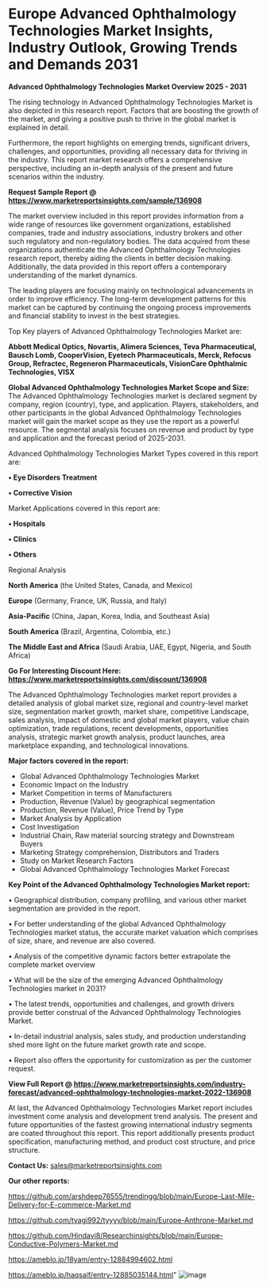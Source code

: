 # Europe Advanced Ophthalmology Technologies Market Insights, Industry Outlook, Growing Trends and Demands 2031

<Strong> Advanced Ophthalmology Technologies Market Overview 2025 - 2031</strong>

The rising technology in Advanced Ophthalmology Technologies Market is also depicted in this research report. Factors that are boosting the growth of the market, and giving a positive push to thrive in the global market is explained in detail.

Furthermore, the report highlights on emerging trends, significant drivers, challenges, and opportunities, providing all necessary data for thriving in the industry. This report market research offers a comprehensive perspective, including an in-depth analysis of the present and future scenarios within the industry.

<strong>Request Sample Report @ <a href=https://www.marketreportsinsights.com/sample/136908>https://www.marketreportsinsights.com/sample/136908</a></strong>

The market overview included in this report provides information from a wide range of resources like government organizations, established companies, trade and industry associations, industry brokers and other such regulatory and non-regulatory bodies. The data acquired from these organizations authenticate the Advanced Ophthalmology Technologies research report, thereby aiding the clients in better decision making. Additionally, the data provided in this report offers a contemporary understanding of the market dynamics.

The leading players are focusing mainly on technological advancements in order to improve efficiency. The long-term development patterns for this market can be captured by continuing the ongoing process improvements and financial stability to invest in the best strategies.

Top Key players of Advanced Ophthalmology Technologies Market are:

<strong>Abbott Medical Optics, Novartis, Alimera Sciences, Teva Pharmaceutical, Bausch  Lomb, CooperVision, Eyetech Pharmaceuticals, Merck, Refocus Group, Refractec, Regeneron Pharmaceuticals, VisionCare Ophthalmic Technologies, VISX</strong>

<strong><b>Global Advanced Ophthalmology Technologies Market Scope and Size:</b></strong>
The Advanced Ophthalmology Technologies market is declared segment by company, region (country), type, and application. Players, stakeholders, and other participants in the global Advanced Ophthalmology Technologies market will gain the market scope as they use the report as a powerful resource. The segmental analysis focuses on revenue and product by type and application and the forecast period of 2025-2031.

Advanced Ophthalmology Technologies Market Types covered in this report are:

<strong>• Eye Disorders Treatment

• Corrective Vision</strong>

Market Applications covered in this report are:

<strong>• Hospitals

• Clinics

• Others</strong> 

Regional Analysis

<strong>North America</strong> (the United States, Canada, and Mexico)

<strong>Europe</strong> (Germany, France, UK, Russia, and Italy)

<strong>Asia-Pacific</strong> (China, Japan, Korea, India, and Southeast Asia)

<strong>South America</strong> (Brazil, Argentina, Colombia, etc.)

<strong>The Middle East and Africa</strong> (Saudi Arabia, UAE, Egypt, Nigeria, and South Africa)

<strong>Go For Interesting Discount Here: <a href=https://www.marketreportsinsights.com/discount/136908>https://www.marketreportsinsights.com/discount/136908</a></strong>

The Advanced Ophthalmology Technologies market report provides a detailed analysis of global market size, regional and country-level market size, segmentation market growth, market share, competitive Landscape, sales analysis, impact of domestic and global market players, value chain optimization, trade regulations, recent developments, opportunities analysis, strategic market growth analysis, product launches, area marketplace expanding, and technological innovations.

<strong><b>Major factors covered in the report:</b></strong>
<ul>
  <li>Global Advanced Ophthalmology Technologies Market </li>
  <li>Economic Impact on the Industry</li>
  <li>Market Competition in terms of Manufacturers</li>
  <li>Production, Revenue (Value) by geographical segmentation</li>
  <li>Production, Revenue (Value), Price Trend by Type</li>
  <li>Market Analysis by Application</li>
  <li>Cost Investigation</li>
  <li>Industrial Chain, Raw material sourcing strategy and Downstream Buyers</li>
  <li>Marketing Strategy comprehension, Distributors and Traders</li>
  <li>Study on Market Research Factors</li>
  <li>Global Advanced Ophthalmology Technologies Market Forecast</li>
</ul>

<strong><b>Key Point of the Advanced Ophthalmology Technologies Market report:</b></strong>

• Geographical distribution, company profiling, and various other market segmentation are provided in the report.

• For better understanding of the global Advanced Ophthalmology Technologies market status, the accurate market valuation which comprises of size, share, and revenue are also covered.

• Analysis of the competitive dynamic factors better extrapolate the complete market overview

• What will be the size of the emerging Advanced Ophthalmology Technologies market in 2031?

• The latest trends, opportunities and challenges, and growth drivers provide better construal of the Advanced Ophthalmology Technologies Market.

• In-detail industrial analysis, sales study, and production understanding shed more light on the future market growth rate and scope.

• Report also offers the opportunity for customization as per the customer request.

<strong><b>View Full Report @ <a href=https://www.marketreportsinsights.com/industry-forecast/advanced-ophthalmology-technologies-market-2022-136908>https://www.marketreportsinsights.com/industry-forecast/advanced-ophthalmology-technologies-market-2022-136908</a></b></strong>


At last, the Advanced Ophthalmology Technologies Market report includes investment come analysis and development trend analysis. The present and future opportunities of the fastest growing international industry segments are coated throughout this report. This report additionally presents product specification, manufacturing method, and product cost structure, and price structure.

<strong>Contact Us:</strong>
sales@marketreportsinsights.com

<strong>Our other reports:</strong>

<a href=https://github.com/arshdeep76555/trendingg/blob/main/Europe-Last-Mile-Delivery-for-E-commerce-Market.md>https://github.com/arshdeep76555/trendingg/blob/main/Europe-Last-Mile-Delivery-for-E-commerce-Market.md</a>

<a href=https://github.com/tyagi992/tyyyy/blob/main/Europe-Anthrone-Market.md>https://github.com/tyagi992/tyyyy/blob/main/Europe-Anthrone-Market.md</a>

<a href=https://github.com/Hindavi8/Researchinsights/blob/main/Europe-Conductive-Polymers-Market.md>https://github.com/Hindavi8/Researchinsights/blob/main/Europe-Conductive-Polymers-Market.md</a>

<a href=https://ameblo.jp/18yam/entry-12884994602.html>https://ameblo.jp/18yam/entry-12884994602.html</a>

<a href=https://ameblo.jp/haqsaif/entry-12885035144.html>https://ameblo.jp/haqsaif/entry-12885035144.html</a>"
![image](https://github.com/user-attachments/assets/547131f1-bce4-4868-8136-eeb0165f82e8)
